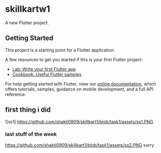 # skillkartw1

A new Flutter project.

## Getting Started

This project is a starting point for a Flutter application.

A few resources to get you started if this is your first Flutter project:

- [Lab: Write your first Flutter app](https://flutter.dev/docs/get-started/codelab)
- [Cookbook: Useful Flutter samples](https://flutter.dev/docs/cookbook)

For help getting started with Flutter, view our
[online documentation](https://flutter.dev/docs), which offers tutorials,
samples, guidance on mobile development, and a full API reference.
## first thing i did
![ss1] https://github.com/shakti0909/skillkart1/blob/task1/assets/ss1.PNG

### last stuff of the week
https://github.com/shakti0909/skillkart1/blob/task1/assets/ss2.PNG
sorry

